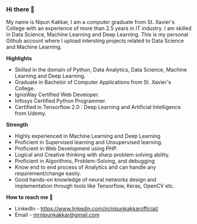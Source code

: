### Hi there 👋

My name is Nipun Kakkar, I am a computer graduate from St. Xavier's College with an experience of more than 2.5 years in IT industry.
I am skilled in Data Science, Machine Learning and Deep Learning.
This is my personal Github account where I upload intersting projects related to Data Science and Machine Learning.

**Highlights** 

* Skilled in the domain of Python, Data Analytics, Data Science, Machine Learning and Deep Learning.
* Graduate in Bachelor of Computer Applications from St. Xavier's College.
* IgnisWay Certified Web Developer.
* Infosys Certified Python Programmer.
* Certified in Tensorflow 2.0 : Deep Learning and Artificial Intelligence from Udemy.

**Strength** 

* Highly experienced in Machine Learning and Deep Learning
* Proficient in Supervised learning and Unsupervised learning.
* Proficient in Web Development using PHP.
* Logical and Creative thinking with sharp problem solving ability.
* Proficient in Algorithms, Problem-Solving, and debugging
* Know end to end process of Analytics and can handle any requirement/change easily.
* Good hands-on knowledge of neural networks design and implementation through tools like Tensorflow,
  Keras, OpenCV etc.

**How to reach me 📱**
    
* LinkedIn - https://www.linkedin.com/in/nipunkakkarofficial/
* Email    - mrnipunkakkar@gmail.com
